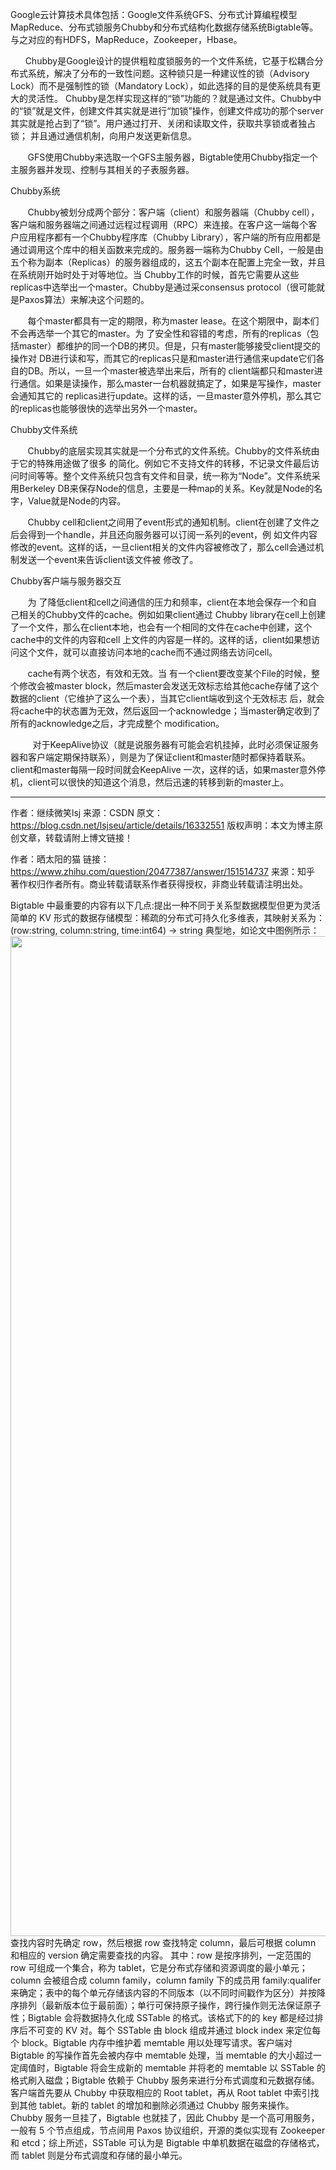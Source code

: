 Google云计算技术具体包括：Google文件系统GFS、分布式计算编程模型MapReduce、分布式锁服务Chubby和分布式结构化数据存储系统Bigtable等。与之对应的有HDFS，MapReduce，Zookeeper，Hbase。

      Chubby是Google设计的提供粗粒度锁服务的一个文件系统，它基于松耦合分布式系统，解决了分布的一致性问题。这种锁只是一种建议性的锁（Advisory Lock）而不是强制性的锁（Mandatory Lock），如此选择的目的是使系统具有更大的灵活性。 Chubby是怎样实现这样的“锁”功能的？就是通过文件。Chubby中的“锁”就是文件，创建文件其实就是进行“加锁”操作，创建文件成功的那个server其实就是抢占到了“锁”。用户通过打开、关闭和读取文件，获取共享锁或者独占锁； 并且通过通信机制，向用户发送更新信息。

       GFS使用Chubby来选取一个GFS主服务器，Bigtable使用Chubby指定一个主服务器并发现、控制与其相关的子表服务器。



Chubby系统

       Chubby被划分成两个部分：客户端（client）和服务器端（Chubby cell），客户端和服务器端之间通过远程过程调用（RPC）来连接。在客户这一端每个客户应用程序都有一个Chubby程序库（Chubby Library），客户端的所有应用都是通过调用这个库中的相关函数来完成的。服务器一端称为Chubby Cell，一般是由五个称为副本（Replicas）的服务器组成的，这五个副本在配置上完全一致，并且在系统刚开始时处于对等地位。当 Chubby工作的时候，首先它需要从这些replicas中选举出一个master。Chubby是通过采consensus protocol（很可能就是Paxos算法）来解决这个问题的。

       每个master都具有一定的期限，称为master lease。在这个期限中，副本们不会再选举一个其它的master。为 了安全性和容错的考虑，所有的replicas（包括master）都维护的同一个DB的拷贝。但是，只有master能够接受client提交的操作对 DB进行读和写，而其它的replicas只是和master进行通信来update它们各自的DB。所以，一旦一个master被选举出来后，所有的 client端都只和master进行通信。如果是读操作，那么master一台机器就搞定了，如果是写操作，master会通知其它的 replicas进行update。这样的话，一旦master意外停机，那么其它的replicas也能够很快的选举出另外一个master。





Chubby文件系统

       Chubby的底层实现其实就是一个分布式的文件系统。Chubby的文件系统由于它的特殊用途做了很多 的简化。例如它不支持文件的转移，不记录文件最后访问时间等等。整个文件系统只包含有文件和目录，统一称为“Node”。文件系统采用Berkeley DB来保存Node的信息，主要是一种map的关系。Key就是Node的名字，Value就是Node的内容。

       Chubby cell和client之间用了event形式的通知机制。client在创建了文件之后会得到一个handle，并且还向服务器可以订阅一系列的event，例 如文件内容修改的event。这样的话，一旦client相关的文件内容被修改了，那么cell会通过机制发送一个event来告诉client该文件被 修改了。  



Chubby客户端与服务器交互

       为 了降低client和cell之间通信的压力和频率，client在本地会保存一个和自己相关的Chubby文件的cache。例如如果client通过 Chubby library在cell上创建了一个文件，那么在client本地，也会有一个相同的文件在cache中创建，这个cache中的文件的内容和cell 上文件的内容是一样的。这样的话，client如果想访问这个文件，就可以直接访问本地的cache而不通过网络去访问cell。

       cache有两个状态，有效和无效。当 有一个client要改变某个File的时候，整个修改会被master block，然后master会发送无效标志给其他cache存储了这个数据的client（它维护了这么一个表），当其它client端收到这个无效标志 后，就会将cache中的状态置为无效，然后返回一个acknowledge；当master确定收到了所有的acknowledge之后，才完成整个 modification。

         对于KeepAlive协议（就是说服务器有可能会宕机挂掉，此时必须保证服务器和客户端定期保持联系），则是为了保证client和master随时都保持着联系。client和master每隔一段时间就会KeepAlive 一次，这样的话，如果master意外停机，client可以很快的知道这个消息，然后迅速的转移到新的master上。


--------------------- 
作者：继续微笑lsj 
来源：CSDN 
原文：https://blog.csdn.net/lsjseu/article/details/16332551 
版权声明：本文为博主原创文章，转载请附上博文链接！






作者：晒太阳的猫
链接：https://www.zhihu.com/question/20477387/answer/151514737
来源：知乎
著作权归作者所有。商业转载请联系作者获得授权，非商业转载请注明出处。

Bigtable 中最重要的内容有以下几点:提出一种不同于关系型数据模型但更为灵活简单的 KV 形式的数据存储模型：稀疏的分布式可持久化多维表，其映射关系为：  (row:string, column:string, time:int64) → string 
 典型地，如论文中图例所示：<img src="https://pic3.zhimg.com/v2-7cac64d604fc84ad719fae6d7394a1d6_b.png" data-rawwidth="1600" data-rawheight="390" class="origin_image zh-lightbox-thumb" width="1600" data-original="https://pic3.zhimg.com/v2-7cac64d604fc84ad719fae6d7394a1d6_r.jpg">   查找内容时先确定 row，然后根据 row 查找特定 column，最后可根据 column 和相应的 version 确定需要查找的内容。   其中：row 是按序排列，一定范围的 row 可组成一个集合，称为 tablet，它是分布式存储和资源调度的最小单元；column 会被组合成 column family，column family 下的成员用  family:qualifer 来确定；表中的每个单元存储该内容的不同版本（以不同时间戳作为区分）并按降序排列（最新版本位于最前面）；单行可保持原子操作，跨行操作则无法保证原子性；Bigtable 会将数据持久化成 SSTable 的格式。该格式下的的 key 都是经过排序后不可变的 KV 对。每个 SSTable 由 block 组成并通过 block index 来定位每个 block。Bigtable 内存中维护着 memtable 用以处理写请求。客户端对 Bigtable 的写操作首先会被内存中 memtable 处理，当 memtable 的大小超过一定阈值时，Bigtable 将会生成新的 memtable 并将老的 memtable 以 SSTable 的格式刷入磁盘；Bigtable 依赖于 Chubby 服务来进行分布式调度和元数据存储。客户端首先要从 Chubby 中获取相应的 Root tablet，再从 Root tablet 中索引找到其他 tablet。新的 tablet 的增加和删除必须通过 Chubby 服务来操作。Chubby 服务一旦挂了，Bigtable 也就挂了，因此 Chubby 是一个高可用服务，一般有 5 个节点组成，节点间用 Paxos 协议组织，开源的类似实现有 Zookeeper 和 etcd；综上所述，SSTable 可认为是 Bigtable 中单机数据在磁盘的存储格式，而 tablet 则是分布式调度和存储的最小单元。

 